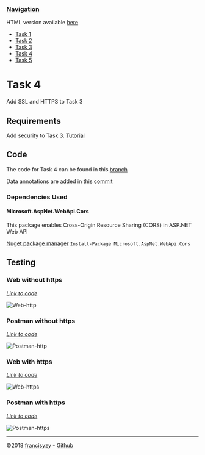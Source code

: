 ### [Navigation](readme.md)

HTML version available [here](https://francisyzy.github.io/CSCAssignment)

- [Task 1](Task1.md#task-1)
- [Task 2](Task2.md#task-2)
- [Task 3](Task3.md#task-3)
- [Task 4](Task4.md#task-4)
- [Task 5](Task5.md#task-5)

# Task 4

Add SSL and HTTPS to Task 3

## Requirements

Add security to Task 3. [Tutorial](https://www.youtube.com/watch?v=xIzlD-frEw4&t=179s)

## Code

The code for Task 4 can be found in this [branch](https://github.com/francisyzy/CSCAssignment/tree/Task4)

Data annotations are added in this [commit](https://github.com/francisyzy/CSCAssignment/commit/4ff572fca52422a1455a271cbd2bdda2b87cc534)

### Dependencies Used

#### Microsoft.AspNet.WebApi.Cors

This package enables Cross-Origin Resource Sharing (CORS) in ASP.NET Web API

[Nuget package manager](https://www.nuget.org/packages/Microsoft.AspNet.WebApi.Cors)
``` Install-Package Microsoft.AspNet.WebApi.Cors ```

## Testing

### Web without https

*[Link to code](https://github.com/francisyzy/CSCAssignment/blob/Task4/CSCAssignment/Filters/RequireHttpsAttribute.cs#L19)*

![Web-http](Pictures/Task4/Web-http.png)

### Postman without https

*[Link to code](https://github.com/francisyzy/CSCAssignment/blob/Task4/CSCAssignment/Filters/RequireHttpsAttribute.cs)*

![Postman-http](Pictures/Task4/Postman-http.png)

### Web with https

*[Link to code](https://github.com/francisyzy/CSCAssignment/blob/Task4/CSCAssignment/Controllers/TalentsController.cs#L18)*

![Web-https](Pictures/Task4/Web-https.png)

### Postman with https

*[Link to code](https://github.com/francisyzy/CSCAssignment/blob/Task4/CSCAssignment/Controllers/TalentsController.cs#L18)*

![Postman-https](Pictures/Task4/Postman-https.png)

---
©2018 [francisyzy](http://francisyzy.github.io) - [Github](https://github.com/francisyzy)